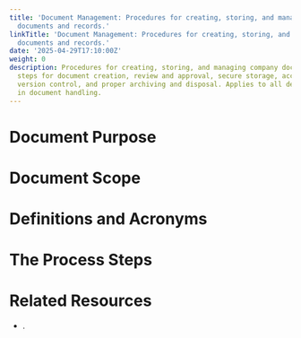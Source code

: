 ```yaml
---
title: 'Document Management: Procedures for creating, storing, and managing company
  documents and records.'
linkTitle: 'Document Management: Procedures for creating, storing, and managing company
  documents and records.'
date: '2025-04-29T17:10:00Z'
weight: 0
description: Procedures for creating, storing, and managing company documents include
  steps for document creation, review and approval, secure storage, access and retrieval,
  version control, and proper archiving and disposal. Applies to all departments involved
  in document handling.
---
```



# Document Purpose

<!-- Unsupported block type: divider -->

<!-- Unsupported block type: unsupported -->



# Document Scope

<!-- Unsupported block type: divider -->

<!-- Unsupported block type: unsupported -->

# Definitions and Acronyms

<!-- Unsupported block type: divider -->

<!-- Unsupported block type: child_database -->

# The Process Steps

<!-- Unsupported block type: divider -->

<!-- Unsupported block type: unsupported -->

<!-- Unsupported block type: table_of_contents -->



# Related Resources

<!-- Unsupported block type: divider -->

- .